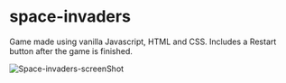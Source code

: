 # space-invaders
Game made using vanilla Javascript, HTML and CSS. 
Includes a Restart button after the game is finished. 




![Space-invaders-screenShot](https://github.com/user-attachments/assets/977dbd7c-ef9b-48c6-b587-0d4aedcf6f5d)
